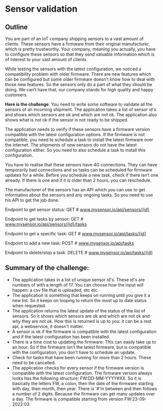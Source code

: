 # Sensor validation

## Outline

You are part of an IoT company shipping sensors to a vast amount of clients. These sensors have a firmware from their 
original manufacturer, which is pretty trustworthy. Your company, meaning you actually, you have to configure these 
sensors so that they send valuable information which is of interest to your vast amount of clients.

While testing the sensors with the latest configuration, we noticed a compatibility problem with older firmware. 
There are new features which can be configured but some older firmware doesn't know how to deal with those new features. So 
the sensors only do a part of what they should be doing. We can’t have that, our company stands for high quality and 
happy customers.

**Here is the challenge**: You need to write some software to validate all the sensors of an incoming shipment. The application
takes a list of sensor id's and shows which sensors are ok and which are not ok. The application also shows what is not ok if 
the sensor is not ready to be shipped. 

The application needs to verify if these sensors have a firmware version compatible with the latest configuration options. 
If the firmware is not compatible, you need to schedule a task to install 
the latest firmware over the internet. The shipments of new sensors do not have the latest configuration either. So you need
to also schedule a task to install this configuration. 

You have to realise that these sensors have 4G connections. They can have temporarily 
bad connections and so tasks can be scheduled for firmware updates for a while. Before you schedule a new task, check 
if there isn’t one already. If there is one and if it is older than 2 hours, you can reschedule. 

The manufacturer of the sensors has an API which you can use to get information about the sensors and any ongoing tasks. So
you need to use his API to get the job done. 

Endpoint to get sensor status:
GET # www.mysensor.io/api/sensors/{id}

Endpoint to get tasks by sensor:
GET # www.mysensor.io/api/sensors/{id}/tasks

Endpoint to get a specific task: 
GET # www.mysensor.io/api/tasks/{id}


Endpoint to add a new task: 
POST # www.mysensor.io/api/tasks

Endpoint to delete/stop a task:
DELETE # www.mysensor.io/api/tasks/{id}

## Summary of the challenge: 

* The application takes in a list of unique sensor id's. These id's are numbers of with a length of 17. You can choose how the input will happen: a csv file that is uploaded, etc etc.
* The application is something that keeps on running until you give it a new list. So it keeps on looping to return the most up to date status when requested.
* The application returns the latest update of the status of the list of sensors. So it shows which sensors are ok and which are not ok and why they are not ok. How this is returned is up to you: it can be a rest api, a webservice, it doesn't matter. 
* A sensor is ok if the firmware is compatible with the latest configuration and if the latest configuration has been installed. 
* There is a time cost to updating the firmware: This can easily take up to an hour. So if the firmware isn't the latest firmware, but is compatible with the configuration, you don't have to schedule an update.
* Check for tasks that have been running for more than 2 hours. These need to be cancelled.
* The application checks for every sensor if the firmware version is compatible with the latest configuration. The firmware version always looks has the following structure: FW:DD-MM-YYYY#XX. So it is basically the letters FW, a colon, then the date of the firmware starting with day, then month,
then year. There is '#'in between and then follows a number of 2 digits. Because the firmware can get many updates over a day. The firmware is compatible starting from version 
FW:23-09-2022:03.
